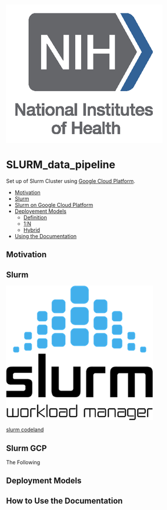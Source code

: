 ![NIH](https://github.com/Djamil17/SLURM_data_pipeline/blob/master/pics/nih-logo.png)

# SLURM_data_pipeline

Set up of Slurm Cluster using [Google Cloud Platform](https://cloud.google.com/blog/products/compute/hpc-made-easy-announcing-new-features-for-slurm-on-gcp). 

- [Motivation](#Motivation)
- [Slurm](#Slurm)
- [Slurm on Google Cloud Platform](#Slurm-on-Google-Cloud-Platform)
- [Deployement Models](#Deployement-Models)
  * [Definition](#Definition)
  * [1:N](#Definition)
  * [Hybrid](#Definition)
- [Using the Documentation](#Using-Documentation)


## Motivation


## Slurm

![Slurm Image](https://github.com/Djamil17/SLURM_data_pipeline/blob/master/pics/slurm.max-400x400.png)


[slurm codeland](https://codelabs.developers.google.com/codelabs/hpc-slurm-on-gcp/#0)



## Slurm GCP

The Following


## Deployment Models


## How to Use the Documentation 
